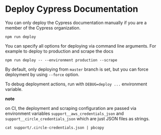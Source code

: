 # Deploy Cypress Documentation

You can only deploy the Cypress documentation manually if
you are a member of the Cypress organization.

```shell
npm run deploy
```

You can specify all options for deploying via command line arguments.
For example to deploy to production and scrape the docs

```shell
npm run deploy -- --environment production --scrape
```

By default, only deploying from `master` branch is set, but you can force
deployment by using `--force` option.

To debug deployment actions, run with `DEBUG=deploy ...` environment variable.

**note**

on CI, the deployment and scraping configuration are passed via environment
variables `support__aws_credentials_json` and `support__circle_credentials_json`
which are just JSON files as strings.

```shell
cat support/.circle-credentials.json | pbcopy
```
